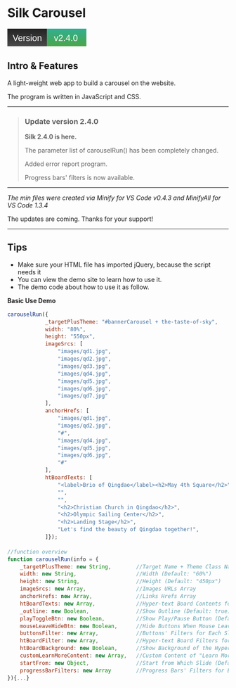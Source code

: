 # Silk Carousel

![Version_2.4.0](info/version.svg)

## Intro & Features

A light-weight web app to build a carousel on the website.

The program is written in JavaScript and CSS.

---

> ### Update version 2.4.0
>
> **Silk 2.4.0 is here.**
>
> The parameter list of carouselRun() has been completely changed.
>
> Added error report program.
>
> Progress bars' filters is now available.

---

*The min files were created via Minify for VS Code v0.4.3 and MinifyAll for VS Code 1.3.4*

The updates are coming. Thanks for your support!

---

## Tips

  - Make sure your HTML file has imported jQuery, because the script needs it
  - You can view the demo site to learn how to use it.
  - The demo code about how to use it as follow.

**Basic Use Demo**
	
```JavaScript
carouselRun({
			_targetPlusTheme: "#bannerCarousel + the-taste-of-sky",
			width: "80%",
			height: "550px",
			imageSrcs: [
				"images/qd1.jpg",
				"images/qd2.jpg",
				"images/qd3.jpg",
				"images/qd4.jpg",
				"images/qd5.jpg",
				"images/qd6.jpg",
				"images/qd7.jpg"
			],
			anchorHrefs: [
				"images/qd1.jpg",
				"images/qd2.jpg",
				"#",
				"images/qd4.jpg",
				"images/qd5.jpg",
				"images/qd6.jpg",
				"#"
			],
			htBoardTexts: [
				"<label>Brio of Qingdao</label><h2>May 4th Square</h2>",
				"",
				"",
				"<h2>Christian Church in Qingdao</h2>",
				"<h2>Olympic Sailing Center</h2>",
				"<h2>Landing Stage</h2>",
				"Let's find the beauty of Qingdao together!",
			]});

//function overview
function carouselRun(info = {
	_targetPlusTheme: new String,        //Target Name + Theme Class Name
	width: new String,                   //Width (Default: "60%")
	height: new String,                  //Height (Default: "450px")
	imageSrcs: new Array,                //Images URLs Array
	anchorHrefs: new Array,              //Links Hrefs Array
	htBoardTexts: new Array,             //Hyper-text Board Contents for Each Slide
	_outline: new Boolean,               //Show Outline (Default: true)
	playToggleBtn: new Boolean,          //Show Play/Pause Button (Default: true)
	mouseLeaveHideBtn: new Boolean,      //Hide Buttons When Mouse Leaves (Default: true)
	buttonsFilter: new Array,            //Buttons' Filters for Each Slide
	htBoardFilter: new Array,            //Hyper-text Board Filters for Each Slide
	htBoardBackground: new Boolean,      //Show Background of the Hyper-text Board (Default: true)
	customLearnMoreContent: new Array,   //Custom Content of "Learn More" Button for Each Slide
	startFrom: new Object,               //Start from Which Slide (Default: 1)
	progressBarFilters: new Array        //Progress Bars' Filters for Each Slide
}){...}

```